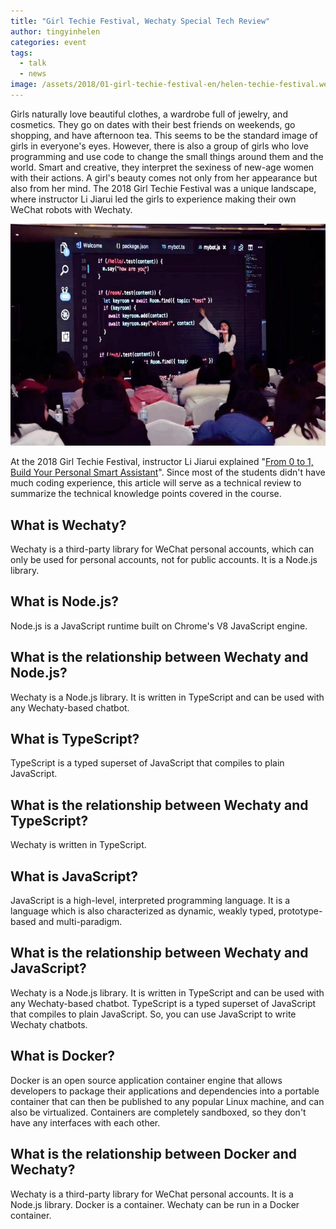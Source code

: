```yaml
---
title: "Girl Techie Festival, Wechaty Special Tech Review"
author: tingyinhelen
categories: event
tags:
  - talk
  - news
image: /assets/2018/01-girl-techie-festival-en/helen-techie-festival.webp
---
```


Girls naturally love beautiful clothes, a wardrobe full of jewelry, and cosmetics. They go on dates with their best friends on weekends, go shopping, and have afternoon tea. This seems to be the standard image of girls in everyone's eyes. However, there is also a group of girls who love programming and use code to change the small things around them and the world. Smart and creative, they interpret the sexiness of new-age women with their actions. A girl's beauty comes not only from her appearance but also from her mind. The 2018 Girl Techie Festival was a unique landscape, where instructor Li Jiarui led the girls to experience making their own WeChat robots with Wechaty.

![techie-festival][techie-festival]

At the 2018 Girl Techie Festival, instructor Li Jiarui explained "[From 0 to 1, Build Your Personal Smart Assistant](https://mp.weixin.qq.com/s?__biz=MzI4NDkwNDA2NA==&mid=2247484233&idx=1&sn=e6e4d66c9e81ae909c8a523d70972d26&chksm=ebf51ca6dc8295b02c5b320a17e2bb69918500ecdda69bdf565fa69377dac5a2a3ee3aef3387&mpshare=1&scene=1&srcid=0129BCkHC0MAzDl6r6y10V1j&pass_ticket=KEvH2mABSfNtoFSgclVOWz9M40KevjNRkSVjxyPhWuc%3D#rd)". Since most of the students didn't have much coding experience, this article will serve as a technical review to summarize the technical knowledge points covered in the course.

## What is Wechaty?

Wechaty is a third-party library for WeChat personal accounts, which can only be used for personal accounts, not for public accounts. It is a Node.js library.

## What is Node.js?

Node.js is a JavaScript runtime built on Chrome's V8 JavaScript engine.

## What is the relationship between Wechaty and Node.js?

Wechaty is a Node.js library. It is written in TypeScript and can be used with any Wechaty-based chatbot.

## What is TypeScript?

TypeScript is a typed superset of JavaScript that compiles to plain JavaScript.

## What is the relationship between Wechaty and TypeScript?

Wechaty is written in TypeScript.

## What is JavaScript?

JavaScript is a high-level, interpreted programming language. It is a language which is also characterized as dynamic, weakly typed, prototype-based and multi-paradigm.

## What is the relationship between Wechaty and JavaScript?

Wechaty is a Node.js library. It is written in TypeScript and can be used with any Wechaty-based chatbot. TypeScript is a typed superset of JavaScript that compiles to plain JavaScript. So, you can use JavaScript to write Wechaty chatbots.

## What is Docker?

Docker is an open source application container engine that allows developers to package their applications and dependencies into a portable container that can then be published to any popular Linux machine, and can also be virtualized. Containers are completely sandboxed, so they don't have any interfaces with each other.

## What is the relationship between Docker and Wechaty?

Wechaty is a third-party library for WeChat personal accounts. It is a Node.js library. Docker is a container. Wechaty can be run in a Docker container.

[techie-festival]: /assets/2018/01-girl-techie-festival-en/helen-techie-festival.webp "Girl Techie Festival"
